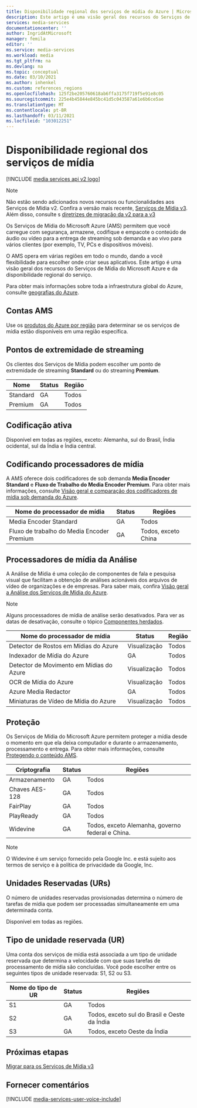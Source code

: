 ```yaml
---
title: Disponibilidade regional dos serviços de mídia do Azure | Microsoft Docs
description: Este artigo é uma visão geral dos recursos do Serviços de Mídia do Microsoft Azure e da disponibilidade regional do serviço.
services: media-services
documentationcenter: ''
author: IngridAtMicrosoft
manager: femila
editor: ''
ms.service: media-services
ms.workload: media
ms.tgt_pltfrm: na
ms.devlang: na
ms.topic: conceptual
ms.date: 03/10/2021
ms.author: inhenkel
ms.custom: references_regions
ms.openlocfilehash: 125f2be205760618ab6ffa3175f719f5e91e8c05
ms.sourcegitcommit: 225e4b45844e845bc41d5c043587a61e6b6ce5ae
ms.translationtype: MT
ms.contentlocale: pt-BR
ms.lasthandoff: 03/11/2021
ms.locfileid: "103012251"
---
```

# <a name="media-services-regional-availability"></a>Disponibilidade regional dos serviços de mídia

[!INCLUDE [media services api v2 logo](./includes/v2-hr.md)]

> [!NOTE]
> Não estão sendo adicionados novos recursos ou funcionalidades aos Serviços de Mídia v2. Confira a versão mais recente, [Serviços de Mídia v3](../latest/media-services-overview.md). Além disso, consulte s [diretrizes de migração da v2 para a v3](../latest/migrate-v-2-v-3-migration-introduction.md)

Os Serviços de Mídia do Microsoft Azure (AMS) permitem que você carregue com segurança, armazene, codifique e empacote o conteúdo de áudio ou vídeo para a entrega de streaming sob demanda e ao vivo para vários clientes (por exemplo, TV, PCs e dispositivos móveis).

O AMS opera em várias regiões em todo o mundo, dando a você flexibilidade para escolher onde criar seus aplicativos. Este artigo é uma visão geral dos recursos do Serviços de Mídia do Microsoft Azure e da disponibilidade regional do serviço.

Para obter mais informações sobre toda a infraestrutura global do Azure, consulte [geografias do Azure](https://azure.microsoft.com/global-infrastructure/geographies/).

## <a name="ams-accounts"></a>Contas AMS

Use os [produtos do Azure por região](https://azure.microsoft.com/global-infrastructure/services/?products=media-services&regions=all) para determinar se os serviços de mídia estão disponíveis em uma região específica.

## <a name="streaming-endpoints"></a>Pontos de extremidade de streaming

Os clientes dos Serviços de Mídia podem escolher um ponto de extremidade de streaming **Standard** ou do streaming **Premium**.

|Nome|Status|Região
|---|---|---|
|Standard|GA|Todos|
|Premium|GA|Todos|

## <a name="live-encoding"></a>Codificação ativa

Disponível em todas as regiões, exceto: Alemanha, sul do Brasil, Índia ocidental, sul da Índia e Índia central.

## <a name="encoding-media-processors"></a>Codificando processadores de mídia

A AMS oferece dois codificadores de sob demanda **Media Encoder Standard** e **Fluxo de Trabalho do Media Encoder Premium**. Para obter mais informações, consulte [Visão geral e comparação dos codificadores de mídia sob demanda do Azure](media-services-encode-asset.md).

|Nome do processador de mídia|Status|Regiões
|---|---|---|
|Media Encoder Standard|GA|Todos|
|Fluxo de trabalho do Media Encoder Premium|GA|Todos, exceto China|

## <a name="analytics-media-processors"></a>Processadores de mídia da Análise

A Análise de Mídia é uma coleção de componentes de fala e pesquisa visual que facilitam a obtenção de análises acionáveis dos arquivos de vídeo de organizações e de empresas. Para saber mais, confira [Visão geral a Análise dos Serviços de Mídia do Azure](./legacy-components.md).

> [!NOTE]
> Alguns processadores de mídia de análise serão desativados. Para ver as datas de desativação, consulte o tópico [Componentes herdados](legacy-components.md).

|Nome do processador de mídia|Status|Região
|---|---|---|
|Detector de Rostos em Mídias do Azure|Visualização|Todos|
|Indexador de Mídia do Azure|GA|Todos|
|Detector de Movimento em Mídias do Azure|Visualização|Todos|
|OCR de Mídia do Azure|Visualização|Todos|
|Azure Media Redactor|GA|Todos|
|Miniaturas de Vídeo de Mídia do Azure|Visualização|Todos|

## <a name="protection"></a>Proteção

Os Serviços de Mídia do Microsoft Azure permitem proteger a mídia desde o momento em que ela deixa computador e durante o armazenamento, processamento e entrega. Para obter mais informações, consulte [Protegendo o conteúdo AMS](media-services-content-protection-overview.md).

|Criptografia|Status|Regiões|
|---|---|---| 
|Armazenamento|GA|Todos|
|Chaves AES-128|GA|Todos|
|FairPlay|GA|Todos|
|PlayReady|GA|Todos|
|Widevine|GA|Todos, exceto Alemanha, governo federal e China.

> [!NOTE]
> O Widevine é um serviço fornecido pela Google Inc. e está sujeito aos termos de serviço e à política de privacidade da Google, Inc.

## <a name="reserved-units-rus"></a>Unidades Reservadas (URs)

O número de unidades reservadas provisionadas determina o número de tarefas de mídia que podem ser processadas simultaneamente em uma determinada conta.

Disponível em todas as regiões.

## <a name="reserved-unit-ru-type"></a>Tipo de unidade reservada (UR)

Uma conta dos serviços de mídia está associada a um tipo de unidade reservada que determina a velocidade com que suas tarefas de processamento de mídia são concluídas. Você pode escolher entre os seguintes tipos de unidade reservada: S1, S2 ou S3.

|Nome do tipo de UR|Status|Regiões
|---|---|---|
|S1|GA|Todos|
|S2|GA|Todos, exceto sul do Brasil e Oeste da Índia|
|S3|GA|Todos, exceto Oeste da Índia|

## <a name="next-steps"></a>Próximas etapas

[Migrar para os Serviços de Mídia v3](../latest/media-services-overview.md)

## <a name="provide-feedback"></a>Fornecer comentários

[!INCLUDE [media-services-user-voice-include](../../../includes/media-services-user-voice-include.md)]